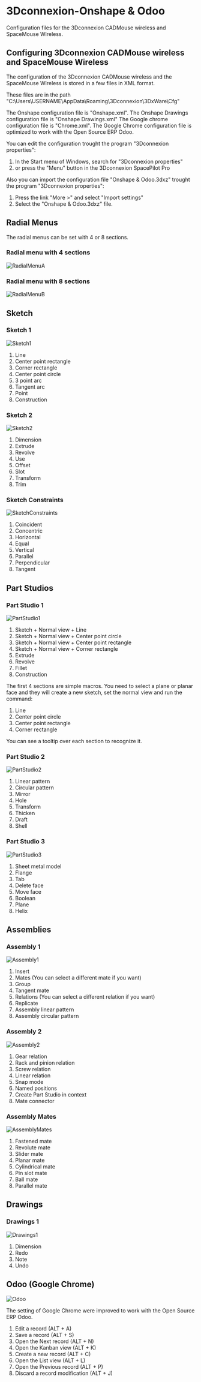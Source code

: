 # 3Dconnexion-Onshape & Odoo
Configuration files for the 3Dconnexion CADMouse wireless and SpaceMouse Wireless.

## Configuring 3Dconnexion CADMouse wireless and SpaceMouse Wireless
The configuration of the 3Dconnexion CADMouse wireless and the SpaceMouse Wireless is stored in a few files in XML format.

These files are in the path "C:\Users\USERNAME\AppData\Roaming\3Dconnexion\3DxWare\Cfg"

The Onshape configuration file is "Onshape.xml". 
The Onshape Drawings configuration file is "Onshape Drawings.xml"
The Google chrome configuration file is "Chrome.xml". The Google Chrome configuration file is optimized to work with the Open Source ERP Odoo.

You can edit the configuration trought the program "3Dconnexion properties":
1. In the Start menu of Windows, search for "3Dconnexion properties"
2. or press the "Menu" button in the 3Dconnexion SpacePilot Pro

Also you can import the configuration file "Onshape & Odoo.3dxz" trought the program "3Dconnexion properties":
1. Press the link "More >" and select "Import settings"
2. Select the "Onshape & Odoo.3dxz" file.

## Radial Menus
The radial menus can be set with 4 or 8 sections.

### Radial menu with 4 sections
![RadialMenuA](RadialMenuA.png)

### Radial menu with 8 sections
![RadialMenuB](RadialMenuB.png)

## Sketch
### Sketch 1
![Sketch1](Sketch1.png)

1. Line
2. Center point rectangle
3. Corner rectangle
4. Center point circle
5. 3 point arc
6. Tangent arc
7. Point
8. Construction

### Sketch 2
![Sketch2](Sketch2.png)

1. Dimension
2. Extrude
3. Revolve
4. Use
5. Offset
6. Slot
7. Transform
8. Trim

### Sketch Constraints
![SketchConstraints](SketchConstraints.png)

1. Coincident
2. Concentric
3. Horizontal
4. Equal
5. Vertical
6. Parallel
7. Perpendicular
8. Tangent

## Part Studios
### Part Studio 1
![PartStudio1](PartStudio1.png)

1. Sketch + Normal view + Line
2. Sketch + Normal view + Center point circle
3. Sketch + Normal view + Center point rectangle
4. Sketch + Normal view + Corner rectangle
5. Extrude
6. Revolve
7. Fillet
8. Construction

The first 4 sections are simple macros. You need to select a plane or planar face and they will create a new sketch, set the normal view and run the command:
1. Line
2. Center point circle
3. Center point rectangle
4. Corner rectangle

You can see a tooltip over each section to recognize it.

### Part Studio 2
![PartStudio2](PartStudio2.png)

1. Linear pattern
2. Circular pattern
3. Mirror
4. Hole
5. Transform
6. Thicken
7. Draft
8. Shell

### Part Studio 3
![PartStudio3](PartStudio3.png)

1. Sheet metal model
2. Flange
3. Tab
4. Delete face
5. Move face
6. Boolean
7. Plane
8. Helix

## Assemblies
### Assembly 1
![Assembly1](Assembly1.png)

1. Insert
2. Mates (You can select a different mate if you want)
3. Group
4. Tangent mate
5. Relations (You can select a different relation if you want)
6. Replicate
7. Assembly linear pattern
8. Assembly circular pattern

### Assembly 2
![Assembly2](Assembly2.png)

1. Gear relation
2. Rack and pinion relation
3. Screw relation
4. Linear relation
5. Snap mode
6. Named positions
7. Create Part Studio in context
8. Mate connector

### Assembly Mates
![AssemblyMates](AssemblyMates.png)

1. Fastened mate
2. Revolute mate
3. Slider mate
4. Planar mate
5. Cylindrical mate
6. Pin slot mate
7. Ball mate
8. Parallel mate

## Drawings
### Drawings 1
![Drawings1](Drawings1.png)

1. Dimension
2. Redo
3. Note
4. Undo

## Odoo (Google Chrome)

![Odoo](Odoo.png)

The setting of Google Chrome were improved to work with the Open Source ERP Odoo.

1. Edit a record (ALT + A)
2. Save a record (ALT + S)
3. Open the Next record (ALT + N)
4. Open the Kanban view (ALT + K)
5. Create a new record (ALT + C)
6. Open the List view (ALT + L)
7. Open the Previous record (ALT + P)
8. Discard a record modification (ALT + J)
